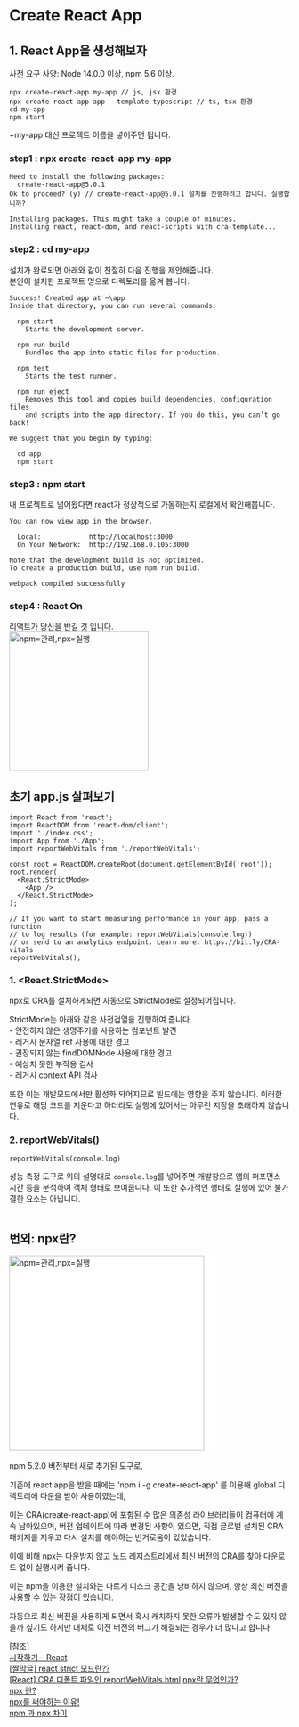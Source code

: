 # Create React App
## 1. React App을 생성해보자

사전 요구 사양: Node 14.0.0 이상, npm 5.6 이상.

```
npx create-react-app my-app // js, jsx 환경
npx create-react-app app --template typescript // ts, tsx 환경
cd my-app
npm start
```
+my-app 대신 프로젝트 이름을 넣어주면 됩니다.

### step1 : npx create-react-app my-app
```
Need to install the following packages:
  create-react-app@5.0.1
Ok to proceed? (y) // create-react-app@5.0.1 설치를 진행하려고 합니다. 실행합니까?

Installing packages. This might take a couple of minutes.
Installing react, react-dom, and react-scripts with cra-template...
```

### step2 : cd my-app
설치가 완료되면 아래와 같이 친절히 다음 진행을 제안해줍니다.<br/>
본인이 설치한 프로젝트 명으로 디렉토리를 옮겨 봅니다. 
```
Success! Created app at ~\app
Inside that directory, you can run several commands:

  npm start
    Starts the development server.

  npm run build
    Bundles the app into static files for production.

  npm test
    Starts the test runner.

  npm run eject
    Removes this tool and copies build dependencies, configuration files
    and scripts into the app directory. If you do this, you can’t go back!

We suggest that you begin by typing:

  cd app
  npm start
```
### step3 : npm start
내 프로젝트로 넘어왔다면 react가 정상적으로 가동하는지 로컬에서 확인해봅니다.
```
You can now view app in the browser.

  Local:            http://localhost:3000        
  On Your Network:  http://192.168.0.105:3000    

Note that the development build is not optimized.
To create a production build, use npm run build. 

webpack compiled successfully
```
### step4 : React On
리액트가 당신을 반길 것 입니다.<br/>
 <img src="https://velog.velcdn.com/images/harimrim/post/d9ce7e38-faa3-4a86-9052-82ed4fecf004/image.png" alt="npm=관리,npx=실행" width="250px"/>

## 초기 app.js 살펴보기
```
import React from 'react';
import ReactDOM from 'react-dom/client';
import './index.css';
import App from './App';
import reportWebVitals from './reportWebVitals';

const root = ReactDOM.createRoot(document.getElementById('root'));
root.render(
  <React.StrictMode>
    <App />
  </React.StrictMode>
);

// If you want to start measuring performance in your app, pass a function
// to log results (for example: reportWebVitals(console.log))
// or send to an analytics endpoint. Learn more: https://bit.ly/CRA-vitals
reportWebVitals();

```
### 1. <React.StrictMode>
npx로 CRA를 설치하게되면 자동으로 StrictMode로 설정되어집니다. <br/>

StrictMode는 아래와 같은 사전검열을 진행하여 줍니다. <br/>
\- 안전하지 않은 생명주기를 사용하는 컴포넌트 발견<br/>
\- 레거시 문자열 ref 사용에 대한 경고<br/>
\- 권장되지 않는 findDOMNode 사용에 대한 경고<br/>
\- 예상치 못한 부작용 검사<br/>
\- 레거시 context API 검사<br/>

또한 이는 개발모드에서만 활성화 되어지므로 빌드에는 영향을 주지 않습니다. 이러한 연유로 해당 코드를 지운다고 하더라도 실행에 있어서는 아무런 지장을 초래하지 않습니다.

### 2. reportWebVitals()
```
reportWebVitals(console.log)
```
성능 측정 도구로 위의 설명대로 `console.log`를 넣어주면 개발창으로 앱의 퍼포먼스 시간 등을 분석하여 객체 형태로 보여줍니다. 이 또한 추가적인 행태로 실행에 있어 불가결한 요소는 아닙니다.<br/>
<br/>

## 번외: npx란?

<div style="width:370px; background-color:#fff">
    <img src="https://blog.kakaocdn.net/dn/oPC9S/btrolUvHuVq/ypUxN40V56hSjZGZcZkoZ1/img.png" alt="npm=관리,npx=실행" width="350px"/>
</div>
<br/>
npm 5.2.0 버전부터 새로 추가된 도구로,

기존에 react app을 받을 때에는 'npm i -g create-react-app' 를 이용해 
global 디렉토리에 다운을 받아 사용하였는데,

이는 CRA(create-react-app)에 포함된 수 많은 의존성 라이브러리들이 컴퓨터에 계속 남아있으며, 버전 업데이트에 따라 변경된 사항이 있으면, 직접 글로벌 설치된 CRA패키지를 지우고 다시 설치를 해야하는 번거로움이 있었습니다.

이에 비해 npx는 다운받지 않고 노드 레지스트리에서 최신 버전의 CRA를 찾아 다운로드 없이 실행시켜 줍니다.

이는 npm을 이용한 설치와는 다르게 디스크 공간을 낭비하지 않으며, 항상 최신 버전을 사용할 수 있는 장점이 있습니다.

자동으로 최신 버전을 사용하게 되면서 혹시 캐치하지 못한 오류가 발생할 수도 있지 않을까 싶기도 하지만 대체로 이전 버전의 버그가 해결되는 경우가 더 많다고 합니다.

[참조]<br/>
[시작하기 – React](https://ko.reactjs.org/docs/getting-started.html)<br/>
[[짤막글] react strict 모드란??](https://velog.io/@kysung95/%EC%A7%A4%EB%A7%89%EA%B8%80-react-strict-%EB%AA%A8%EB%93%9C%EB%9E%80)<br/>
[[React] CRA 디폴트 파일인 reportWebVitals.html](https://gusehd66.tistory.com/entry/React-CRA-%EB%94%94%ED%8F%B4%ED%8A%B8-%ED%8C%8C%EC%9D%BC%EC%9D%B8-reportWebVitals)
[npx란 무엇인가?](https://geonlee.tistory.com/32)<br/>
[npx 란?](https://basemenks.tistory.com/232)<br/>
[npx를 써야하는 이유!](https://helloinyong.tistory.com/177)<br/>
[npm 과 npx 차이](https://ts2ree.tistory.com/254)<br/>
